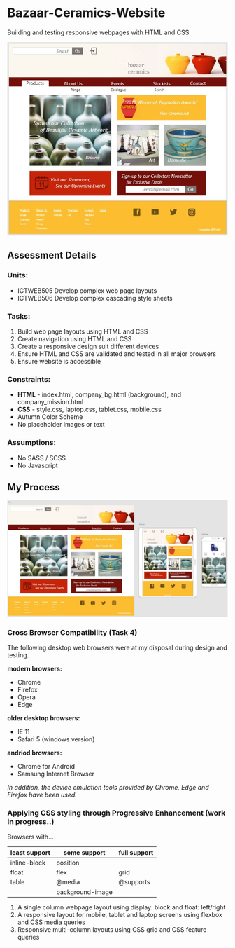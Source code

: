 # Bazaar-Ceramics-Website
Building and testing responsive webpages with HTML and CSS

![alt text][index.html]

[index.html]: https://github.com/SD-Smith/Bazaar-Ceramics-Website/blob/master/index.jpg
"Bazaar Ceramics Home Page"

## Assessment Details

### Units: 
* ICTWEB505 Develop complex web page layouts
* ICTWEB506 Develop complex cascading style sheets

### Tasks:
1. Build web page layouts using HTML and CSS
2. Create navigation using HTML and CSS
3. Create a responsive design suit different devices
4. Ensure HTML and CSS are validated and tested in all major browsers
5. Ensure website is accessible

### Constraints:
* __HTML__ - index.html, company_bg.html (background), and company_mission.html
* __CSS__ - style.css, laptop.css, tablet.css, mobile.css
* Autumn Color Scheme
* No placeholder images or text

### Assumptions:
* No SASS / SCSS
* No Javascript

## My Process
![alt text][prototypes]

[prototypes]: https://github.com/SD-Smith/Bazaar-Ceramics-Website/blob/master/prototypes.jpg
"late stage prototypes drawn in Adobe XD"

### Cross Browser Compatibility (Task 4)
The following desktop web browsers were at my disposal during design and testing.

__modern browsers:__
* Chrome
* Firefox
* Opera
* Edge

__older desktop browsers:__
* IE 11
* Safari 5 (windows version)

__andriod browsers:__
* Chrome for Android
* Samsung Internet Browser

_In addition, the device emulation tools provided by Chrome, Edge and Firefox have been used._ 

### Applying CSS styling through Progressive Enhancement (work in progress..)

Browsers with...

|least support | some support | full support |
|--------------|--------------|--------------|
| inline-block |   position   |              |
| float        |   flex       |   grid       |
| table        |   @media     |   @supports  |
|   | background-image |    |


1. A single column webpage layout using display: block and float: left/right
2. A responsive layout for mobile, tablet and laptop screens using flexbox and CSS media queries  
3. Responsive multi-column layouts using CSS grid and CSS feature queries
